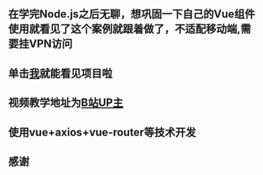 ## 在学完Node.js之后无聊，想巩固一下自己的Vue组件使用就看见了这个案例就跟着做了，不适配移动端,需要挂VPN访问
## 单击[我](Deanxii.github.io)就能看见项目啦
## 视频教学地址为[B站UP主](https://www.bilibili.com/video/av53856198)
## 使用vue+axios+vue-router等技术开发
## 感谢
